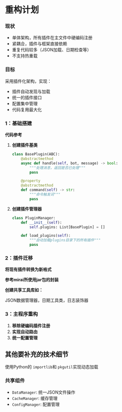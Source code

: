 # 重构计划

### 现状

- 单体架构，所有插件在主文件中硬编码注册
- 紧耦合，插件与框架直接依赖
- 重复代码较多（JSON加载、日期检查等）
- 不支持热重载

### 目标

采用插件化架构，实现：

- 插件自动发现与加载
- 统一的插件接口
- 配置集中管理
- 代码复用最大化

### 1：基础搭建

**代码参考**

1. **创建插件基类**

   ```python
   class BasePlugin(ABC):
       @abstractmethod
       async def handle(self, bot, message) -> bool:
           """处理消息，返回是否已处理"""
           pass

       @property
       @abstractmethod
       def command(self) -> str:
           """命令触发词"""
           pass
   ```
2. **创建插件管理器**

   ```python
   class PluginManager:
       def __init__(self):
           self.plugins: List[BasePlugin] = []

       def load_plugins(self):
           """自动加载plugins目录下的所有插件"""
           pass
   ```

### 2：插件迁移

**将现有插件转换为新格式**

**参考mirai所使用jar包的封装**

**创建共享工具库如：**

JSON数据管理器，日期工具类，日志装饰器

### 3：主程序重构

1. **移除硬编码插件注册**
2. **实现自动路由**
3. **统一配置管理**

## 其他要补充的技术细节

使用Python的 `importlib`和 `pkgutil`实现动态加载

### 共享组件

- `DataManager`: 统一JSON文件操作
- `CacheManager`: 缓存管理
- `ConfigManager`: 配置管理
